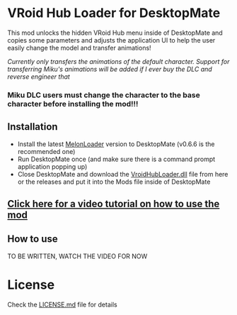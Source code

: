 # VRoid Hub Loader for DesktopMate

This mod unlocks the hidden VRoid Hub menu inside of DesktopMate and copies some parameters and adjusts the application UI to help the user easily change the model and transfer animations!

*Currently only transfers the animations of the default character. Support for transferring Miku's animations will be added if I ever buy the DLC and reverse engineer that*
### Miku DLC users must change the character to the base character before installing the mod!!!

## Installation
- Install the latest [MelonLoader](https://github.com/LavaGang/MelonLoader/releases/download/v0.6.6/MelonLoader.Installer.exe) version to DesktopMate (v0.6.6 is the recommended one)
- Run DesktopMate once (and make sure there is a command prompt application popping up)
- Close DesktopMate and download the [VroidHubLoader.dll](https://github.com/YusufOzmen01/desktopmate-vroidhub-mod/releases/download/v1.0.0/VroidHubLoader.dll) file from here or the releases and put it into the Mods file inside of DesktopMate

## [Click here for a video tutorial on how to use the mod](https://youtu.be/V4lcHxlpO7M)

## How to use 
TO BE WRITTEN, WATCH THE VIDEO FOR NOW

# License
Check the [LICENSE.md](LICENSE.md) file for details
